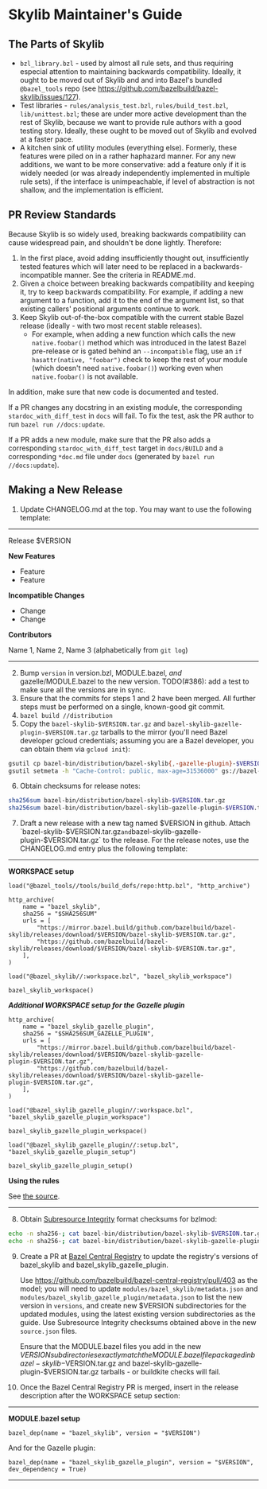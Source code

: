 # Skylib Maintainer's Guide

## The Parts of Skylib

*   `bzl_library.bzl` - used by almost all rule sets, and thus requiring
    especial attention to maintaining backwards compatibility. Ideally, it ought
    to be moved out of Skylib and and into Bazel's bundled `@bazel_tools` repo
    (see https://github.com/bazelbuild/bazel-skylib/issues/127).
*   Test libraries - `rules/analysis_test.bzl`, `rules/build_test.bzl`,
    `lib/unittest.bzl`; these are under more active development than the rest of
    Skylib, because we want to provide rule authors with a good testing story.
    Ideally, these ought to be moved out of Skylib and evolved at a faster pace.
*   A kitchen sink of utility modules (everything else). Formerly, these
    features were piled on in a rather haphazard manner. For any new additions,
    we want to be more conservative: add a feature only if it is widely needed
    (or was already independently implemented in multiple rule sets), if the
    interface is unimpeachable, if level of abstraction is not shallow, and the
    implementation is efficient.

## PR Review Standards

Because Skylib is so widely used, breaking backwards compatibility can cause
widespread pain, and shouldn't be done lightly. Therefore:

1.  In the first place, avoid adding insufficiently thought out, insufficiently
    tested features which will later need to be replaced in a
    backwards-incompatible manner. See the criteria in README.md.
2.  Given a choice between breaking backwards compatibility and keeping it, try
    to keep backwards compatibility. For example, if adding a new argument to a
    function, add it to the end of the argument list, so that existing callers'
    positional arguments continue to work.
3.  Keep Skylib out-of-the-box compatible with the current stable Bazel release
    (ideally - with two most recent stable releases).
    *   For example, when adding a new function which calls the new
        `native.foobar()` method which was introduced in the latest Bazel
        pre-release or is gated behind an `--incompatible` flag, use an `if
        hasattr(native, "foobar")` check to keep the rest of your module (which
        doesn't need `native.foobar()`) working even when `native.foobar()` is
        not available.

In addition, make sure that new code is documented and tested.

If a PR changes any docstring in an existing module, the corresponding
`stardoc_with_diff_test` in `docs` will fail. To fix the test, ask the PR
author to run `bazel run //docs:update`.

If a PR adds a new module, make sure that the PR also adds a corresponding
`stardoc_with_diff_test` target in `docs/BUILD` and a corresponding `*doc.md`
file under `docs` (generated by `bazel run //docs:update`).

## Making a New Release

1.  Update CHANGELOG.md at the top. You may want to use the following template:

--------------------------------------------------------------------------------

Release $VERSION

**New Features**

-   Feature
-   Feature

**Incompatible Changes**

-   Change
-   Change

**Contributors**

Name 1, Name 2, Name 3 (alphabetically from `git log`)

--------------------------------------------------------------------------------

2.  Bump `version` in version.bzl, MODULE.bazel, *and* gazelle/MODULE.bazel to
    the new version.
    TODO(#386): add a test to make sure all the versions are in sync.
3.  Ensure that the commits for steps 1 and 2 have been merged. All further
    steps must be performed on a single, known-good git commit.
4.  `bazel build //distribution`
5.  Copy the `bazel-skylib-$VERSION.tar.gz` and
    `bazel-skylib-gazelle-plugin-$VERSION.tar.gz` tarballs to the mirror (you'll
    need Bazel developer gcloud credentials; assuming you are a Bazel developer,
    you can obtain them via `gcloud init`):

```bash
gsutil cp bazel-bin/distribution/bazel-skylib{,-gazelle-plugin}-$VERSION.tar.gz gs://bazel-mirror/github.com/bazelbuild/bazel-skylib/releases/download/$VERSION/
gsutil setmeta -h "Cache-Control: public, max-age=31536000" gs://bazel-mirror/github.com/bazelbuild/bazel-skylib/releases/download/$VERSION/bazel-skylib{,-gazelle-plugin}-$VERSION.tar.gz
```

6.  Obtain checksums for release notes:

```bash
sha256sum bazel-bin/distribution/bazel-skylib-$VERSION.tar.gz
sha256sum bazel-bin/distribution/bazel-skylib-gazelle-plugin-$VERSION.tar.gz
````

7.  Draft a new release with a new tag named $VERSION in github. Attach
    `bazel-skylib-$VERSION.tar.gz` and
    `bazel-skylib-gazelle-plugin-$VERSION.tar.gz` to the release. For the
    release notes, use the CHANGELOG.md entry plus the following template:

--------------------------------------------------------------------------------

**WORKSPACE setup**

```
load("@bazel_tools//tools/build_defs/repo:http.bzl", "http_archive")

http_archive(
    name = "bazel_skylib",
    sha256 = "$SHA256SUM"
    urls = [
        "https://mirror.bazel.build/github.com/bazelbuild/bazel-skylib/releases/download/$VERSION/bazel-skylib-$VERSION.tar.gz",
        "https://github.com/bazelbuild/bazel-skylib/releases/download/$VERSION/bazel-skylib-$VERSION.tar.gz",
    ],
)

load("@bazel_skylib//:workspace.bzl", "bazel_skylib_workspace")

bazel_skylib_workspace()
```

***Additional WORKSPACE setup for the Gazelle plugin***

```starlark
http_archive(
    name = "bazel_skylib_gazelle_plugin",
    sha256 = "$SHA256SUM_GAZELLE_PLUGIN",
    urls = [
        "https://mirror.bazel.build/github.com/bazelbuild/bazel-skylib/releases/download/$VERSION/bazel-skylib-gazelle-plugin-$VERSION.tar.gz",
        "https://github.com/bazelbuild/bazel-skylib/releases/download/$VERSION/bazel-skylib-gazelle-plugin-$VERSION.tar.gz",
    ],
)

load("@bazel_skylib_gazelle_plugin//:workspace.bzl", "bazel_skylib_gazelle_plugin_workspace")

bazel_skylib_gazelle_plugin_workspace()

load("@bazel_skylib_gazelle_plugin//:setup.bzl", "bazel_skylib_gazelle_plugin_setup")

bazel_skylib_gazelle_plugin_setup()
```

**Using the rules**

See [the source](https://github.com/bazelbuild/bazel-skylib/tree/$VERSION).

--------------------------------------------------------------------------------

8.  Obtain [Subresource Integrity](https://w3c.github.io/webappsec-subresource-integrity/#integrity-metadata-description)
    format checksums for bzlmod:

```bash
echo -n sha256-; cat bazel-bin/distribution/bazel-skylib-$VERSION.tar.gz | openssl dgst -sha256 -binary | base64
echo -n sha256-; cat bazel-bin/distribution/bazel-skylib-gazelle-plugin-$VERSION.tar.gz | openssl dgst -sha256 -binary | base64
```

9.  Create a PR at [Bazel Central Registry](https://github.com/bazelbuild/bazel-central-registry)
    to update the registry's versions of bazel_skylib and
    bazel_skylib_gazelle_plugin.

    Use https://github.com/bazelbuild/bazel-central-registry/pull/403 as the
    model; you will need to update `modules/bazel_skylib/metadata.json` and
    `modules/bazel_skylib_gazelle_plugin/metadata.json` to list the new version
    in `versions`, and create new $VERSION subdirectories for the updated
    modules, using the latest existing version subdirectories as the guide. Use
    Subresource Integrity checksums obtained above in the new `source.json`
    files.

    Ensure that the MODULE.bazel files you add in the new $VERSION
    subdirectories exactly match the MODULE.bazel file packaged in
    bazel-skylib-$VERSION.tar.gz and bazel-skylib-gazelle-plugin-$VERSION.tar.gz
    tarballs - or buildkite checks will fail.

10. Once the Bazel Central Registry PR is merged, insert in the release
    description after the WORKSPACE setup section:

--------------------------------------------------------------------------------

**MODULE.bazel setup**

```starlark
bazel_dep(name = "bazel_skylib", version = "$VERSION")
```

And for the Gazelle plugin:

```starlark
bazel_dep(name = "bazel_skylib_gazelle_plugin", version = "$VERSION", dev_dependency = True)
```

--------------------------------------------------------------------------------
